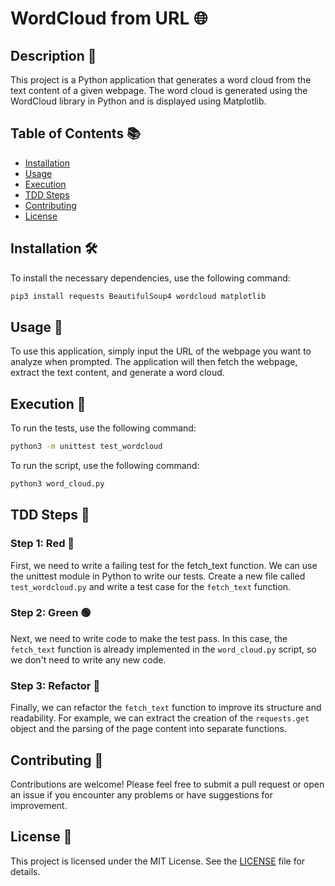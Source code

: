 # WordCloud from URL 🌐

## Description 📝

This project is a Python application that generates a word cloud from the text content of a given webpage. The word cloud is generated using the WordCloud library in Python and is displayed using Matplotlib.

## Table of Contents 📚

- [Installation](#installation-)
- [Usage](#usage-)
- [Execution](#execution-)
- [TDD Steps](#tdd-steps-)
- [Contributing](#contributing-)
- [License](#license-)

## Installation 🛠️

To install the necessary dependencies, use the following command:

```bash
pip3 install requests BeautifulSoup4 wordcloud matplotlib
```

## Usage 📖

To use this application, simply input the URL of the webpage you want to analyze when prompted. The application will then fetch the webpage, extract the text content, and generate a word cloud.

## Execution 🚀

To run the tests, use the following command:

```bash
python3 -m unittest test_wordcloud
```

To run the script, use the following command:

```bash
python3 word_cloud.py
```

## TDD Steps 🧪

### Step 1: Red 🔴

First, we need to write a failing test for the fetch_text function. We can use the unittest module in Python to write our tests. Create a new file called `test_wordcloud.py` and write a test case for the `fetch_text` function.

### Step 2: Green 🟢

Next, we need to write code to make the test pass. In this case, the `fetch_text` function is already implemented in the `word_cloud.py` script, so we don't need to write any new code.

### Step 3: Refactor 🔄

Finally, we can refactor the `fetch_text` function to improve its structure and readability. For example, we can extract the creation of the `requests.get` object and the parsing of the page content into separate functions.

## Contributing 🤝

Contributions are welcome! Please feel free to submit a pull request or open an issue if you encounter any problems or have suggestions for improvement.

## License 📄

This project is licensed under the MIT License. See the [LICENSE](LICENSE) file for details.

